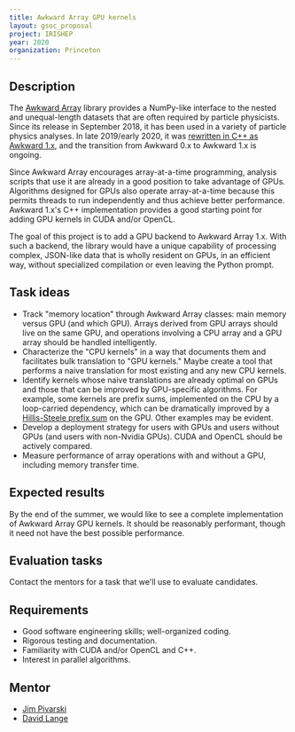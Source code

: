 ```yaml
---
title: Awkward Array GPU kernels
layout: gsoc_proposal
project: IRISHEP
year: 2020
organization: Princeton
---
```


## Description

The [Awkward Array](https://github.com/scikit-hep/awkward-array#readme) library provides a NumPy-like interface to the nested and unequal-length datasets that are often required by particle physicists. Since its release in September 2018, it has been used in a variety of particle physics analyses. In late 2019/early 2020, it was [rewritten in C++ as Awkward 1.x](https://github.com/scikit-hep/awkward-1.0#readme), and the transition from Awkward 0.x to Awkward 1.x is ongoing.

Since Awkward Array encourages array-at-a-time programming, analysis scripts that use it are already in a good position to take advantage of GPUs. Algorithms designed for GPUs also operate array-at-a-time because this permits threads to run independently and thus achieve better performance. Awkward 1.x's C++ implementation provides a good starting point for adding GPU kernels in CUDA and/or OpenCL.

The goal of this project is to add a GPU backend to Awkward Array 1.x. With such a backend, the library would have a unique capability of processing complex, JSON-like data that is wholly resident on GPUs, in an efficient way, without specialized compilation or even leaving the Python prompt.

## Task ideas

   * Track "memory location" through Awkward Array classes: main memory versus GPU (and which GPU). Arrays derived from GPU arrays should live on the same GPU, and operations involving a CPU array and a GPU array should be handled intelligently.
   * Characterize the "CPU kernels" in a way that documents them and facilitates bulk translation to "GPU kernels." Maybe create a tool that performs a naive translation for most existing and any new CPU kernels.
   * Identify kernels whose naive translations are already optimal on GPUs and those that can be improved by GPU-specific algorithms. For example, some kernels are prefix sums, implemented on the CPU by a loop-carried dependency, which can be dramatically improved by a [Hillis-Steele prefix sum](https://en.wikipedia.org/wiki/Prefix_sum#Algorithm_1:_Shorter_span,_more_parallel) on the GPU. Other examples may be evident.
   * Develop a deployment strategy for users with GPUs and users without GPUs (and users with non-Nvidia GPUs). CUDA and OpenCL should be actively compared.
   * Measure performance of array operations with and without a GPU, including memory transfer time.

## Expected results

By the end of the summer, we would like to see a complete implementation of Awkward Array GPU kernels. It should be reasonably performant, though it need not have the best possible performance.

## Evaluation tasks

Contact the mentors for a task that we'll use to evaluate candidates.

## Requirements

   * Good software engineering skills; well-organized coding.
   * Rigorous testing and documentation.
   * Familiarity with CUDA and/or OpenCL and C++.
   * Interest in parallel algorithms.

## Mentor

  * [Jim Pivarski](mailto:pivarski@princeton.edu)
  * [David Lange](mailto:david.lange@cern.ch)
